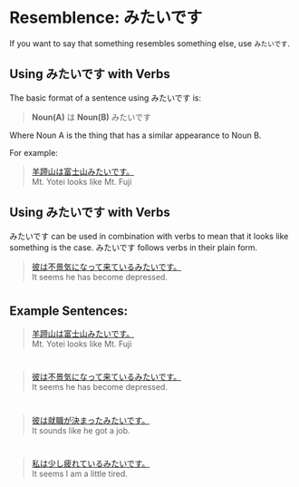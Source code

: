 # Resemblence: みたいです

If you want to say that something resembles something else, use `みたいです`. 

## Using みたいです with Verbs
The basic format of a sentence using みたいです is:  

> **Noun(A)** は **Noun(B)** みたいです

Where Noun A is the thing that has a similar appearance to Noun B.

For example:  

> [羊蹄山は富士山みたいです。]()  
> Mt. Yotei looks like Mt. Fuji


## Using みたいです with Verbs
みたいです can be used in combination with verbs to mean that it looks like something is the case. みたいです follows verbs in their plain form.

> [彼は不景気になって来ているみたいです。]()  
> It seems he has become depressed.

#

## Example Sentences:
> [羊蹄山は富士山みたいです。]()  
> Mt. Yotei looks like Mt. Fuji

#

> [彼は不景気になって来ているみたいです。]()  
> It seems he has become depressed.

#

> [彼は就職が決まったみたいです。]()  
> It sounds like he got a job.

#

> [私は少し疲れているみたいです。]()  
> It seems I am a little tired.



